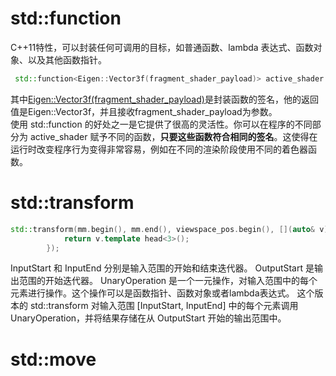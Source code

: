 # std::function

C++11特性，可以封装任何可调用的目标，如普通函数、lambda 表达式、函数对象、以及其他函数指针。

```C++
 std::function<Eigen::Vector3f(fragment_shader_payload)> active_shader = phong_fragment_shader;
```

其中<Eigen::Vector3f(fragment_shader_payload)>是封装函数的签名，他的返回值是Eigen::Vector3f，并且接收fragment_shader_payload为参数。  
使用 std::function 的好处之一是它提供了很高的灵活性。你可以在程序的不同部分为 active_shader 赋予不同的函数，**只要这些函数符合相同的签名**。这使得在运行时改变程序行为变得非常容易，例如在不同的渲染阶段使用不同的着色器函数。

# std::transform

```C++
std::transform(mm.begin(), mm.end(), viewspace_pos.begin(), [](auto& v) {
            return v.template head<3>();
        });
```

InputStart 和 InputEnd 分别是输入范围的开始和结束迭代器。
OutputStart 是输出范围的开始迭代器。
UnaryOperation 是一个一元操作，对输入范围中的每个元素进行操作。这个操作可以是函数指针、函数对象或者lambda表达式。
这个版本的 std::transform 对输入范围 [InputStart, InputEnd] 中的每个元素调用 UnaryOperation，并将结果存储在从 OutputStart 开始的输出范围中。

# std::move
